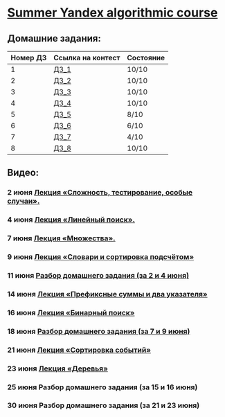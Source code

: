 # [Summer Yandex algorithmic course](https://yandex.ru/yaintern/algorithm-training)
## Домашние задания:

|Номер ДЗ  | Ссылка на контест | Состояние  |
|---|---|---|
|  1 | [ДЗ_1](https://contest.yandex.ru/contest/27393/enter/) | 10/10  |
|  2 | [ДЗ_2](https://contest.yandex.ru/contest/27472/enter/) | 10/10  |
|  3 | [ДЗ_3](https://contest.yandex.ru/contest/27663/enter/) | 10/10  |
|  4 | [ДЗ_4](https://contest.yandex.ru/contest/27665/enter/) | 10/10  |
|  5 | [ДЗ_5](https://contest.yandex.ru/contest/27794/enter/) | 8/10  |
|  6 | [ДЗ_6](https://contest.yandex.ru/contest/27844/enter/) |  6/10 |
|  7 | [ДЗ_7](https://contest.yandex.ru/contest/27883/enter/) | 4/10  |
|  8 | [ДЗ_8](https://contest.yandex.ru/contest/28069/enter/) | 10/10  |

## Видео:

### 2 июня 	[Лекция «Сложность, тестирование, особые случаи».](https://youtu.be/QLhqYNsPIVo) 

### 4 июня 	[Лекция «Линейный поиск».](https://youtu.be/SKwB41FrGgU)

### 7 июня 	[Лекция «Множества».](https://youtu.be/PUpmV2ieIHA)
### 9 июня 	[Лекция «Словари и сортировка подсчётом»](https://www.youtube.com/watch?v=Nb5mW1yWVSs)

### 11 июня 	[Разбор домашнего задания (за 2 и 4 июня)](https://youtu.be/mdJdB7On4AM)
### 14 июня 	[Лекция «Префиксные суммы и два указателя»](https://youtu.be/de28y8Dcvkg)

### 16 июня 	[Лекция «Бинарный поиск»](https://youtu.be/YENpZexHfuk)

### 18 июня 	[Разбор домашнего задания (за 7 и 9 июня)](https://youtu.be/J2C6rDqe8mQ)

### 21 июня 	[Лекция «Сортировка событий»](https://www.youtube.com/watch?v=hGixDBO-p6Q)
### 23 июня 	[Лекция «Деревья»](https://youtu.be/lEJzqHgyels)

### 25 июня 	Разбор домашнего задания (за 15 и 16 июня)

### 30 июня 	Разбор домашнего задания (за 21 и 23 июня)

